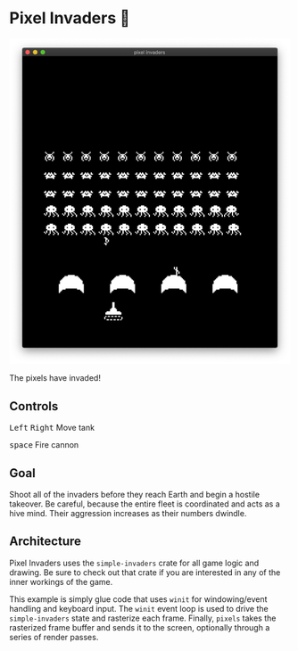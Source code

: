 # Pixel Invaders 👾

![Pixel Invaders](../../img/invaders.png)

The pixels have invaded!

## Controls

<kbd>Left</kbd> <kbd>Right</kbd> Move tank

<kbd>space</kbd> Fire cannon

## Goal

Shoot all of the invaders before they reach Earth and begin a hostile takeover. Be careful, because the entire fleet is coordinated and acts as a hive mind. Their aggression increases as their numbers dwindle.

## Architecture

Pixel Invaders uses the `simple-invaders` crate for all game logic and drawing. Be sure to check out that crate if you are interested in any of the inner workings of the game.

This example is simply glue code that uses `winit` for windowing/event handling and keyboard input. The `winit` event loop is used to drive the `simple-invaders` state and rasterize each frame. Finally, `pixels` takes the rasterized frame buffer and sends it to the screen, optionally through a series of render passes.
